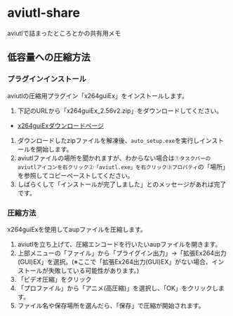 # aviutl-share
aviutlで詰まったところとかの共有用メモ

## 低容量への圧縮方法
### プラグインインストール
aviutlの圧縮用プラグイン「x264guiEx」をインストールします。
1. 下記のURLから「x264guiEx_2.56v2.zip」をダウンロードしてください。
  * [x264guiExダウンロードページ](https://onedrive.live.com/?authkey=%21AGLZZn--rxiMJ0g&id=6BDD4375AC8933C6%21393&cid=6BDD4375AC8933C6)

1. ダウンロードしたzipファイルを解凍後、`auto_setup.exe`を実行しインストールを開始します。
1. aviutlファイルの場所を聞かれますが、わからない場合は`①タスクバーのaviutlアイコンを右クリック②「aviutl.exe」を右クリック③プロパティ`の「場所」を参照してコピーペーストしてください。
1. しばらくして「インストールが完了しました」とのメッセージがあれば完了です。

### 圧縮方法
x264guiExを使用してaupファイルを圧縮します。
1. aviutlを立ち上げて、圧縮エンコードを行いたいaupファイルを開きます。
1. 上部メニューの「ファイル」から「プライグイン出力」→「拡張Ex264出力(GUI)EX」を選択。(※ここで「拡張Ex264出力(GUI)EX」がない場合、インストールが失敗している可能性があります。)
1. 「ビデオ圧縮」をクリック
1. 「プロファイル」から「アニメ(高圧縮)」を選択し、「OK」をクリックします。
1. ファイル名や保存場所を選んだら、「保存」で圧縮が開始されます。






